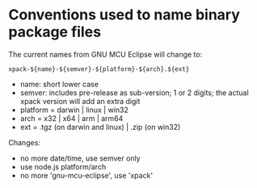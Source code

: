 # Conventions used to name binary package files

The current names from GNU MCU Eclipse will change to:

`xpack-${name}-${semver}-${platform}-${arch}.${ext}`

- name: short lower case
- semver: includes pre-release as sub-version; 1 or 2 digits; the actual xpack version will add an extra digit
- platform = darwin | linux | win32
- arch = x32 | x64 | arm | arm64
- ext = .tgz (on darwin and linux) | .zip (on win32)

Changes:

- no more date/time, use semver only
- use node.js platform/arch
- no more 'gnu-mcu-eclipse', use 'xpack'
